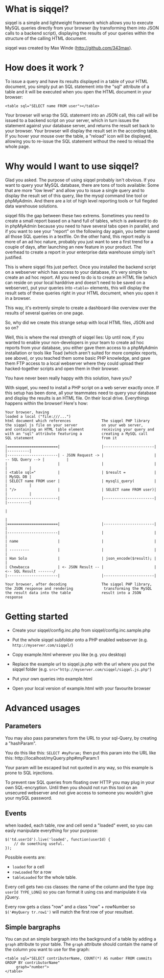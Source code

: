 # What is siqqel?

siqqel is a simple and lightweight framework which allows you to execute MySQL queries directly from
your browser (by transforming them into JSON calls to a backend script), displaying the results of
your queries within the structure of the calling HTML document.

siqqel was created by Max Winde (http://github.com/343max).


# How does it work ?

To issue a query and have its results displayed in a table of your HTML document, you simply put an
SQL statement into the "sql" attribute of a table and it will be executed when you open the HTML
document in your browser:

	<table sql="SELECT name FROM user"></table>

Your browser will wrap the SQL statement into an JSON call, this call will be issued to a backend
script on your server, which in turn issues the statement against your database server, and returns
the result set back to your browser. Your browser will display the result set in the according
table. If you hover your mouse over the table, a "reload" icon will be displayed, allowing you to
re-issue the SQL statement without the need to reload the whole page.


# Why would I want to use siqqel?

Glad you asked. The purpose of using siqqel probably isn't obvious. If you want to query your
MySQL database, there are tons of tools available: Some that are more "low level" and allow you to issue
a single query and to display the result set of this query, like the mysql command line tool or
phpMyAdmin. And there are a lot of high level reporting tools or full flegded data warehouse
solutions.

siqqel fills the gap between these two extrems. Sometimes you need to create a small report based
on a hand full of tables, which is awkward to do in phpMyAdmin because you need to have several tabs
open in parallel, and if you want to see your "report" on the following day again, you better saved
all those SQL queries in a textfile. On the other hand, this report really is more of an ad hoc
nature, probably you just want to see a first trend for a couple of days, after launching an new
feature in your product. The overhead to create a report in your enterprise data warehouse simply
isn't justified.

This is where siqqel fits just perfect. Once you installed the backend script on a webserver which
has access to your database, it's very simple to create an ad hoc report.
All you need to do is to create an HTML file (which can reside on your local harddrive and doesn't
need to be saved on a webserver), put your queries into `<table>` elements, this will display the
result sets of these queries right in your HTML document, when you open it in a browser.

This way, it's extremly simple to create a dashboard-like overview over the results of several
queries on one page.

So, why did we create this strange setup with local HTML files, JSON and so on?

Well, this is where the real strength of siqqel lies: Up until now, if you wanted to enable your
non-developers in your team to create ad hoc reports from your database, you either gave them access
to a phpMyAdmin installation or tools like Toad (which aren't suited for more complex reports, see
above), or you teached them some basic PHP knowledge, and gave them FTP access to a local webserver
where they could upload their hacked-together scripts and open them in their browser.

You have never been really happy with this solution, have you?

With siqqel, you need to install a PHP script on a web server exactly once. If this setup has been
done, all your teammates need to query your database and display the results is an HTML file. On
their local drive. Everythings happens within the browser! Here's how:

	Your browser, having
	loaded a local ("file:///...")
	html document which references              The siqqel PHP library
	the siqqel js file on your server           on your web server,
	and containing an HTML table element        receiving your query and
	with an "sql" attribute featuring a         creating a MySQL call
	SQL statement                               from it

	|=======================|                   |-----------------------|                  |----------|
	|-----------------------| - JSON Request -> |                       | -- SQL Query --> |          |
	|                       |                   |                       |                  |          |
	| <table sql="          |                   | $result =             |                  | MySQL DB |
	| SELECT name FROM user |                   | mysqli_query(         |                  |          |
	| "/>                   |                   | SELECT name FROM user)|                  |          |
	|-----------------------|                   |-----------------------|                  |----------|
	                                                                                            |
	                                                                                            |
	|=======================|                   |-----------------------|                       |
	|-----------------------|                   |                       |                       |
	| name                  |                   |                       |                       |
	| ---------             |                   |                       |                       |
	| Han Solo              |                   | json_encode($result); |                       |
	| Chewbacca             | <- JSON Result -- |                       | <-- SQL Result -------/               
	|-----------------------|                   |-----------------------|                 
	
	Your browser, after decoding                The siqqel PHP library,
	the JSON response and rendering              transforming the MySQL
	the result data into the table              result into a JSON response


# Getting started

* Create your siqqel/config.inc.php from siqqel/config.inc.sample.php

* Put the whole siqqel subfolder onto a PHP enabled webserver
  (e.g. `http://myserver.com/siqqel/`)

* Copy example.html wherever you like (e.g. you desktop)

* Replace the example url to siqqel.js.php with the url where you put the siqqel folder
  (e.g. `src="http://myserver.com/siqqel/siqqel.js.php"`)

* Put your own queries into example.html

* Open your local version of example.html with your favourite browser


# Advanced usages

## Parameters

You may also pass parameters form the URL to your sql-Query, by creating a "hashParam".

You do this like this: `SELECT #myParam;`
then put this param into the URL like this: http://localhost/myQuery.php#myParam:1

Your param will be escaped but not quoted in any way, so this example is prone to SQL injections.

To prevent raw SQL queries from floating over HTTP you may plug in your own SQL-encryption. Until
then you should not run this tool on an unsecured webserver and not give access to someone you
wouldn't give your mySQL password.

## Events

when loaded, each table, row and cell send a "loaded" event, so you can easly manipulate everything
for your purpose:

	$('td.userId').live('loaded', function(userId) {
		// do something useful.
	});

Possible events are:
* `loaded` for a cell
* `rowLoaded` for a row
* `tableLoaded` for the whole table.

Every cell gets two css classes: the name of the column and the type (eg: `userId TYPE_LONG`) so you
can format it using css and manipulate it via jQuery.

Every row gets a class "row" and a class "row" + rowNumber so `$('#myQuery tr.row1')` will match the
first row of your resultset.

## Simple bargraphs

You can put an simple bargraph into the background of a table by adding a `graph` attribute to
your table.
The `graph` attribute should contain the name of the column you want to use for the graph:

	<table sql="SELECT contributerName, COUNT(*) AS number FROM commits GROUP BY contributorName"
	     graph="number">
	</table>
